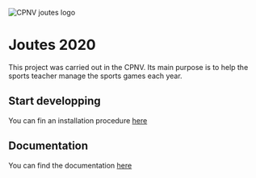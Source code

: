 ![CPNV joutes logo](https://github.com/CPNV-ES/Joutes/blob/master/wiki/logo-black.png)

# Joutes 2020
This project was carried out in the CPNV. Its main purpose is to help the sports teacher manage the sports games each year.


## Start developping
You can fin an installation procedure [here](https://github.com/CPNV-ES/Joutes-2020/wiki/Proc%C3%A9dure-d'installation)
## Documentation
You can find the documentation [here](https://github.com/CPNV-ES/Joutes-2020/wiki)
